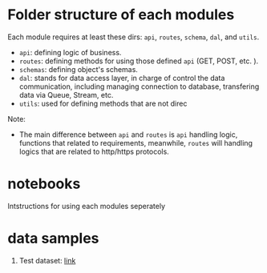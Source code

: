 # Folder structure of each modules

Each module requires at least these dirs: `api`, `routes`, `schema`, `dal`, and `utils`. 

- `api`: defining logic of business.
- `routes`: defining methods for using those defined `api` (GET, POST, etc. ). 
- `schemas`: defining object's schemas. 
- `dal`: stands for data access layer, in charge of control the data communication, including managing connection to database, transfering data via Queue, Stream, etc. 
- `utils`: used for defining methods that are not direc

Note: 

- The main difference between `api` and `routes` is `api` handling logic, functions that related to requirements, meanwhile, `routes` will handling logics that are related to http/https protocols. 


# notebooks

Intstructions for using each modules seperately


# data samples

1. Test dataset: [link](https://www.kaggle.com/datasets/iuliabunescu23/gdpr-qa-test-dataset)


